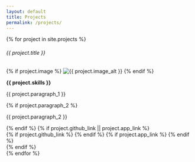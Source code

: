```yaml
---
layout: default
title: Projects
permalink: /projects/
---
```


<div class="projects-list">
  {% for project in site.projects %}
    <article class="project-item">
      <h6>{{ project.title }}</h6>
      {% if project.image %}
        <img src="{{ project.image }}" alt="{{ project.image_alt }}" class="project-image">
      {% endif %}
      <p><strong>{{ project.skills }}</strong></p>
      <p>{{ project.paragraph_1 }}</p>
      {% if project.paragraph_2 %}
       <p>{{ project.paragraph_2 }}</p>
      {% endif %}
      {% if project.github_link || project.app_link %}
        <div>
            {% if project.github_link %}
                <a href="{{ project.github_link }}">
                    <i class="fab fa-github fa-2x"></i>
                </a>
            {% endif %}
            {% if project.app_link %}
                <a href="{{ project.app_link }}">
                    <i class="fa-solid fa-link fa-2x"></i>
                </a>
            {% endif %}
        </div>
      {% endif %}
    </article>
  {% endfor %}
</div>
